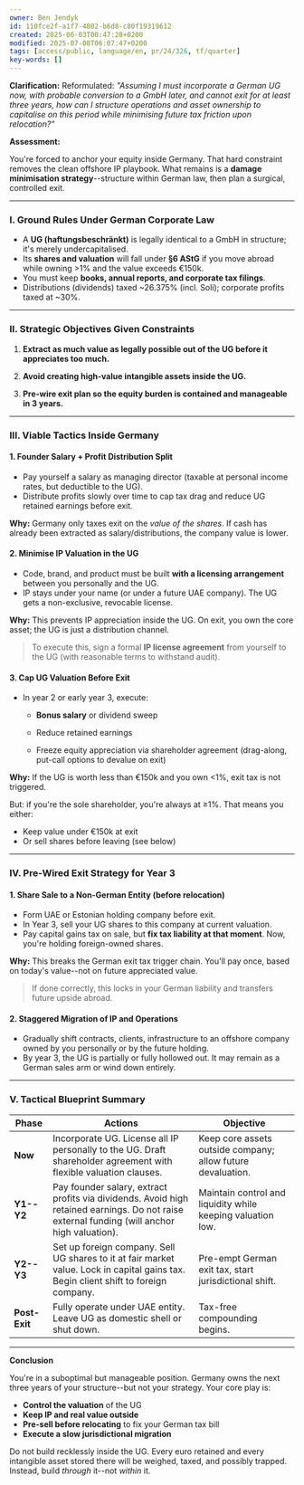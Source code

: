 ```yaml
---
owner: Ben Jendyk
id: 110fce2f-a1f7-4802-b6d8-c80f19319612
created: 2025-06-03T00:47:28+0200
modified: 2025-07-08T06:07:47+0200
tags: [access/public, language/en, pr/24/326, tf/quarter]
key-words: []
---
```


**Clarification:** Reformulated: _"Assuming I must incorporate a German UG now, with probable conversion to a GmbH later, and cannot exit for at least three years, how can I structure operations and asset ownership to capitalise on this period while minimising future tax friction upon relocation?"_

**Assessment:**

You're forced to anchor your equity inside Germany. That hard constraint removes the clean offshore IP playbook. What remains is a **damage minimisation strategy**--structure within German law, then plan a surgical, controlled exit.

* * *

### I. Ground Rules Under German Corporate Law

- A **UG (haftungsbeschränkt)** is legally identical to a GmbH in structure; it's merely undercapitalised.
- Its **shares and valuation** will fall under **§6 AStG** if you move abroad while owning >1% and the value exceeds €150k.
- You must keep **books, annual reports, and corporate tax filings**.
- Distributions (dividends) taxed ~26.375% (incl. Soli); corporate profits taxed at ~30%.
* * *

### II. Strategic Objectives Given Constraints

1. **Extract as much value as legally possible out of the UG before it appreciates too much.**

2. **Avoid creating high-value intangible assets inside the UG.**

3. **Pre-wire exit plan so the equity burden is contained and manageable in 3 years.**

* * *

### III. Viable Tactics Inside Germany

#### 1. **Founder Salary + Profit Distribution Split**
- Pay yourself a salary as managing director (taxable at personal income rates, but deductible to the UG).
- Distribute profits slowly over time to cap tax drag and reduce UG retained earnings before exit.

**Why:** Germany only taxes exit on the _value of the shares_. If cash has already been extracted as salary/distributions, the company value is lower.

#### 2. **Minimise IP Valuation in the UG**

- Code, brand, and product must be built **with a licensing arrangement** between you personally and the UG.
- IP stays under your name (or under a future UAE company). The UG gets a non-exclusive, revocable license.

**Why:** This prevents IP appreciation inside the UG. On exit, you own the core asset; the UG is just a distribution channel.

> To execute this, sign a formal **IP license agreement** from yourself to the UG (with reasonable terms to withstand audit).

#### 3. **Cap UG Valuation Before Exit**

- In year 2 or early year 3, execute:

    - **Bonus salary** or dividend sweep

    - Reduce retained earnings

    - Freeze equity appreciation via shareholder agreement (drag-along, put-call options to devalue on exit)

**Why:** If the UG is worth less than €150k and you own <1%, exit tax is not triggered.

But: if you're the sole shareholder, you're always at ≥1%. That means you either:

- Keep value under €150k at exit
- Or sell shares before leaving (see below)
* * *

### IV. Pre-Wired Exit Strategy for Year 3

#### 1. **Share Sale to a Non-German Entity (before relocation)**

- Form UAE or Estonian holding company before exit.
- In Year 3, sell your UG shares to this company at current valuation.
- Pay capital gains tax on sale, but **fix tax liability at that moment**. Now, you're holding foreign-owned shares.

**Why:** This breaks the German exit tax trigger chain. You'll pay once, based on today's value--not on future appreciated value.

> If done correctly, this locks in your German liability and transfers future upside abroad.

#### 2. **Staggered Migration of IP and Operations**

- Gradually shift contracts, clients, infrastructure to an offshore company owned by you personally or by the future holding.
- By year 3, the UG is partially or fully hollowed out. It may remain as a German sales arm or wind down entirely.
* * *

### V. Tactical Blueprint Summary

| Phase | Actions | Objective | 
| ---- | ---- | ----  |
| **Now** | Incorporate UG. License all IP personally to the UG. Draft shareholder agreement with flexible valuation clauses. | Keep core assets outside company; allow future devaluation. | 
| **Y1--Y2** | Pay founder salary, extract profits via dividends. Avoid high retained earnings. Do not raise external funding (will anchor high valuation). | Maintain control and liquidity while keeping valuation low. | 
| **Y2--Y3** | Set up foreign company. Sell UG shares to it at fair market value. Lock in capital gains tax. Begin client shift to foreign company. | Pre-empt German exit tax, start jurisdictional shift. | 
| **Post-Exit** | Fully operate under UAE entity. Leave UG as domestic shell or shut down. | Tax-free compounding begins. | 
* * *

**Conclusion**

You're in a suboptimal but manageable position. Germany owns the next three years of your structure--but not your strategy. Your core play is:

- **Control the valuation** of the UG
- **Keep IP and real value outside**
- **Pre-sell before relocating** to fix your German tax bill
- **Execute a slow jurisdictional migration**

Do not build recklessly inside the UG. Every euro retained and every intangible asset stored there will be weighed, taxed, and possibly trapped. Instead, build _through_ it--not _within_ it.
